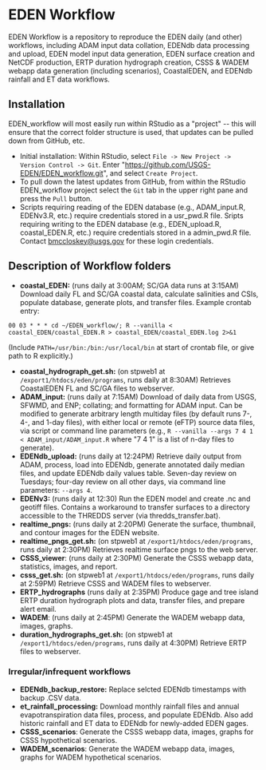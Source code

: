# EDEN Workflow

EDEN Workflow is a repository to reproduce the EDEN daily (and other) workflows, including ADAM input data collation, EDENdb data processing and upload, EDEN model input data generation, EDEN surface creation and NetCDF production, ERTP duration hydrograph creation, CSSS & WADEM webapp data generation (including scenarios), CoastalEDEN, and EDENdb rainfall and ET data workflows.

## Installation

EDEN_workflow will most easily run within RStudio as a "project" -- this will ensure that the correct folder structure is used, that updates can be pulled down from GitHub, etc.
- Initial installation: Within RStudio, select `File -> New Project -> Version Control -> Git`. Enter "https://github.com/USGS-EDEN/EDEN_workflow.git", and select `Create Project`.
- To pull down the latest updates from GitHub, from within the RStudio EDEN_workflow project select the `Git` tab in the upper right pane and press the `Pull` button.
- Scripts requiring reading of the EDEN database (e.g., ADAM_input.R, EDENv3.R, etc.) require credentials stored in a usr_pwd.R file. Sripts requiring writing to the EDEN database (e.g., EDEN_upload.R, coastal_EDEN.R, etc.) require credentials stored in a admin_pwd.R file. Contact bmccloskey@usgs.gov for these login credentials.

## Description of Workflow folders

- **coastal_EDEN:** (runs daily at 3:00AM; SC/GA data runs at 3:15AM) Download daily FL and SC/GA coastal data, calculate salinities and CSIs, populate database, generate plots, and transfer files. Example crontab entry:
```
00 03 * * * cd ~/EDEN_workflow/; R --vanilla < coastal_EDEN/coastal_EDEN.R > coastal_EDEN/coastal_EDEN.log 2>&1
```
(Include `PATH=/usr/bin:/bin:/usr/local/bin` at start of crontab file, or give path to R explicitly.)
- **coastal_hydrograph_get.sh:** (on stpweb1 at `/export1/htdocs/eden/programs`, runs daily at 8:30AM) Retrieves CoastalEDEN FL and SC/GA files to webserver.
- **ADAM_input:** (runs daily at 7:15AM) Download of daily data from USGS, SFWMD, and ENP; collating; and formatting for ADAM input. Can be modified to generate arbitrary length multiday files (by default runs 7-, 4-, and 1-day files), with either local or remote (eFTP) source data files, via script or command line parameters (e.g., `R --vanilla --args 7 4 1 < ADAM_input/ADAM_input.R` where "7 4 1" is a list of n-day files to generate).
- **EDENdb_upload:** (runs daily at 12:24PM) Retrieve daily output from ADAM, process, load into EDENdb, generate annotated daily median files, and update EDENdb daily values table. Seven-day review on Tuesdays; four-day review on all other days, via command line parameters: `--args 4`.
- **EDENv3:** (runs daily at 12:30) Run the EDEN model and create .nc and geotiff files. Contains a workaround to transfer surfaces to a directory accessible to the THREDDS server (via thredds_transfer.bat).
- **realtime_pngs:** (runs daily at 2:20PM) Generate the surface, thumbnail, and contour images for the EDEN website.
- **realtime_pngs_get.sh:** (on stpweb1 at `/export1/htdocs/eden/programs`, runs daily at 2:30PM) Retrieves realtime surface pngs to the web server.
- **CSSS_viewer**: (runs daily at 2:30PM) Generate the CSSS webapp data, statistics, images, and report.
- **csss_get.sh:** (on stpweb1 at `/export1/htdocs/eden/programs`, runs daily at 2:59PM) Retrieve CSSS and WADEM files to webserver.
- **ERTP_hydrographs** (runs daily at 2:35PM) Produce gage and tree island ERTP duration hydrograph plots and data, transfer files, and prepare alert email.
- **WADEM**: (runs daily at 2:45PM) Generate the WADEM webapp data, images, graphs.
- **duration_hydrographs_get.sh:** (on stpweb1 at `/export1/htdocs/eden/programs`, runs daily at 4:30PM) Retrieve ERTP files to webserver.

### Irregular/infrequent workflows
- **EDENdb_backup_restore:** Replace selcted EDENdb timestamps with backup .CSV data.
- **et_rainfall_processing:** Download monthly rainfall files and annual evapotranspiration data files, process, and populate EDENdb. Also add historic rainfall and ET data to EDENdb for newly-added EDEN gages.
- **CSSS_scenarios**: Generate the CSSS webapp data, images, graphs for CSSS hypothetical scenarios.
- **WADEM_scenarios**: Generate the WADEM webapp data, images, graphs for WADEM hypothetical scenarios.

